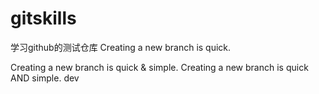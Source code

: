 # gitskills
学习github的测试仓库
Creating a new branch is quick.

Creating a new branch is quick & simple.
Creating a new branch is quick AND simple.
dev 
